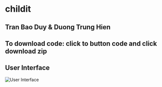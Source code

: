 # childit

## Tran Bao Duy & Duong Trung Hien

## To download code: click to button code and click download zip

## User Interface
![User Interface](https://user-images.githubusercontent.com/67371206/122659962-45757000-d1a7-11eb-9dd5-24080fc512ea.PNG)


